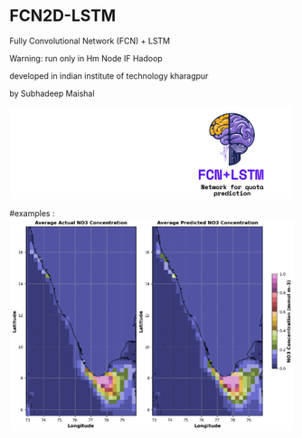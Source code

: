 # FCN2D-LSTM
Fully Convolutional Network (FCN) + LSTM

 Warning: run only in Hm Node IF Hadoop

developed in indian institute of technology kharagpur

by Subhadeep Maishal  


![Figure](https://github.com/subhadeep-maishal/FCN2D-LSTM/blob/main/quota_01.png) 


#examples : 
![Figure](https://github.com/subhadeep-maishal/FCN2D-LSTM/blob/main/FCN2D%2BLSTM.png)

